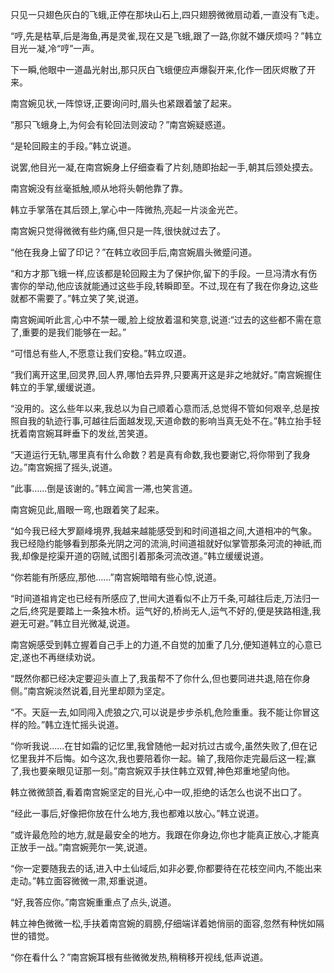 
只见一只翅色灰白的飞蛾,正停在那块山石上,四只翅膀微微扇动着,一直没有飞走。

“哼,先是枯草,后是海鱼,再是灵雀,现在又是飞蛾,跟了一路,你就不嫌厌烦吗？”韩立目光一凝,冷“哼”一声。

下一瞬,他眼中一道晶光射出,那只灰白飞蛾便应声爆裂开来,化作一团灰烬散了开来。

南宫婉见状,一阵惊讶,正要询问时,眉头也紧跟着皱了起来。

“那只飞蛾身上,为何会有轮回法则波动？”南宫婉疑惑道。

“是轮回殿主的手段。”韩立说道。

说罢,他目光一凝,在南宫婉身上仔细查看了片刻,随即抬起一手,朝其后颈处摸去。

南宫婉没有丝毫抵触,顺从地将头朝他靠了靠。

韩立手掌落在其后颈上,掌心中一阵微热,亮起一片淡金光芒。

南宫婉只觉得微微有些灼痛,但只是一阵,很快就过去了。

“他在我身上留了印记？”在韩立收回手后,南宫婉眉头微蹙问道。

“和方才那飞蛾一样,应该都是轮回殿主为了保护你,留下的手段。一旦冯清水有伤害你的举动,他应该就能通过这些手段,转瞬即至。不过,现在有了我在你身边,这些就都不需要了。”韩立笑了笑,说道。

南宫婉闻听此言,心中不禁一暖,脸上绽放着温和笑意,说道:“过去的这些都不需在意了,重要的是我们能够在一起。”

“可惜总有些人,不愿意让我们安稳。”韩立叹道。

“我们离开这里,回灵界,回人界,哪怕去异界,只要离开这是非之地就好。”南宫婉握住韩立的手掌,缓缓说道。

“没用的。这么些年以来,我总以为自己顺着心意而活,总觉得不管如何艰辛,总是按照自我的轨迹行事,可越往后面越发现,天道命数的影响当真无处不在。”韩立抬手轻抚着南宫婉耳畔垂下的发丝,苦笑道。

“天道运行无轨,哪里真有什么命数？若是真有命数,我也要谢它,将你带到了我身边。”南宫婉摇了摇头,说道。

“此事……倒是该谢的。”韩立闻言一滞,也笑言道。

南宫婉见此,眉眼一弯,也跟着笑了起来。

“如今我已经大罗巅峰境界,我越来越能感受到和时间道祖之间,大道相冲的气象。我已经隐约能够看到那条光阴之河的流淌,时间道祖就好似掌管那条河流的神祇,而我,却像是挖渠开道的窃贼,试图引着那条河流改道。”韩立缓缓说道。

“你若能有所感应,那他……”南宫婉暗暗有些心惊,说道。

“时间道祖肯定也已经有所感应了,世间大道看似不止万千条,可越往后走,万法归一之后,终究是要踏上一条独木桥。运气好的,桥尚无人,运气不好的,便是狭路相逢,我避无可避。”韩立目光微凝,说道。

南宫婉感受到韩立握着自己手上的力道,不自觉的加重了几分,便知道韩立的心意已定,遂也不再继续劝说。

“既然你都已经决定要迎头直上了,我虽帮不了你什么,但也要同进共退,陪在你身侧。”南宫婉淡然说着,目光里却颇为坚定。

“不。天庭一去,如同闯入虎狼之穴,可以说是步步杀机,危险重重。我不能让你冒这样的险。”韩立连忙摇头说道。

“你听我说……在甘如霜的记忆里,我曾随他一起对抗过古或今,虽然失败了,但在记忆里我并不后悔。如今这次,我也要陪着你一起。输了,我陪你走完最后这一程;赢了,我也要亲眼见证那一刻。”南宫婉双手扶住韩立双臂,神色郑重地望向他。

韩立微微颔首,看着南宫婉坚定的目光,心中一叹,拒绝的话怎么也说不出口了。

“经此一事后,好像把你放在什么地方,我也都难以放心。”韩立说道。

“或许最危险的地方,就是最安全的地方。我跟在你身边,你也才能真正放心,才能真正放手一战。”南宫婉莞尔一笑,说道。

“你一定要随我去的话,进入中土仙域后,如非必要,你都要待在花枝空间内,不能出来走动。”韩立面容微微一肃,郑重说道。

“好,我答应你。”南宫婉重重点了点头,说道。

韩立神色微微一松,手扶着南宫婉的肩膀,仔细端详着她俏丽的面容,忽然有种恍如隔世的错觉。

“你在看什么？”南宫婉耳根有些微微发热,稍稍移开视线,低声说道。